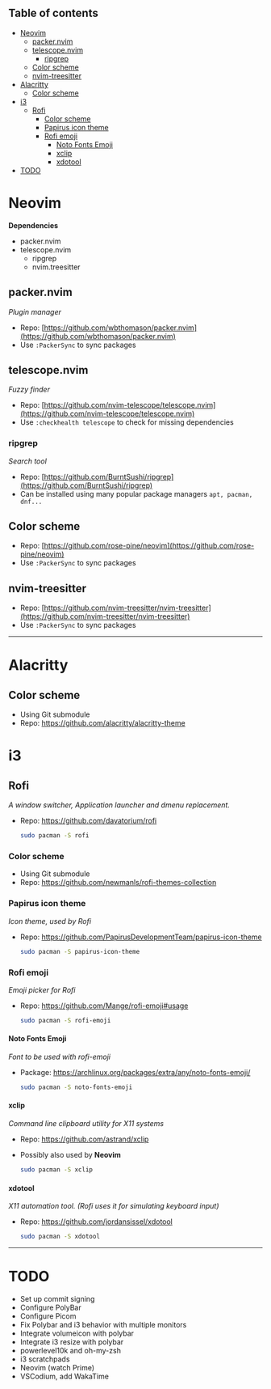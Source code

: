 ## Table of contents
- [Neovim](#neovim)
	- [packer.nvim](#packernvim)
	- [telescope.nvim](#telescopenvim)
		- [ripgrep](#ripgrep)
	- [Color scheme](#color-scheme)
	- [nvim-treesitter](#nvim-treesitter)
- [Alacritty](#alacritty)
	- [Color scheme](#color-scheme-1)
- [i3](#i3)
	- [Rofi](#rofi)
		- [Color scheme](#color-scheme-2)
		- [Papirus icon theme](#papirus-icon-theme)
		- [Rofi emoji](#rofi-emoji)
			- [Noto Fonts Emoji](#noto-fonts-emoji)
			- [xclip](#xclip)
			- [xdotool](#xdotool)
- [TODO](#todo)

# Neovim

**Dependencies**
- packer.nvim
- telescope.nvim
  - ripgrep
  - nvim.treesitter
 
## packer.nvim

_Plugin manager_

* Repo: [https://github.com/wbthomason/packer.nvim](https://github.com/wbthomason/packer.nvim)
* Use `:PackerSync` to sync packages
	
## telescope.nvim

_Fuzzy finder_

* Repo: [https://github.com/nvim-telescope/telescope.nvim](https://github.com/nvim-telescope/telescope.nvim)
* Use `:checkhealth telescope` to check for missing dependencies

### ripgrep

_Search tool_

* Repo: [https://github.com/BurntSushi/ripgrep](https://github.com/BurntSushi/ripgrep)
* Can be installed using many popular package managers `apt, pacman, dnf...`

## Color scheme

* Repo: [https://github.com/rose-pine/neovim](https://github.com/rose-pine/neovim)
* Use `:PackerSync` to sync packages

## nvim-treesitter

* Repo: [https://github.com/nvim-treesitter/nvim-treesitter](https://github.com/nvim-treesitter/nvim-treesitter)
* Use `:PackerSync` to sync packages

---

# Alacritty

## Color scheme

* Using Git submodule
* Repo: https://github.com/alacritty/alacritty-theme


# i3

## Rofi

_A window switcher, Application launcher and dmenu replacement._

* Repo: https://github.com/davatorium/rofi

	```bash
	sudo pacman -S rofi
	```

### Color scheme

* Using Git submodule
* Repo: https://github.com/newmanls/rofi-themes-collection

### Papirus icon theme

_Icon theme, used by Rofi_

* Repo: https://github.com/PapirusDevelopmentTeam/papirus-icon-theme

	```bash
	sudo pacman -S papirus-icon-theme
	```

### Rofi emoji

_Emoji picker for Rofi_

* Repo: https://github.com/Mange/rofi-emoji#usage

	```bash
	sudo pacman -S rofi-emoji
	```

#### Noto Fonts Emoji

_Font to be used with rofi-emoji_

* Package: https://archlinux.org/packages/extra/any/noto-fonts-emoji/

	```bash
	sudo pacman -S noto-fonts-emoji
	```

#### xclip

_Command line clipboard utility for X11 systems_

* Repo: https://github.com/astrand/xclip
* Possibly also used by **Neovim**

	```bash
	sudo pacman -S xclip
	```

#### xdotool

_X11 automation tool. (Rofi uses it for simulating keyboard input)_

* Repo: https://github.com/jordansissel/xdotool

	```bash
	sudo pacman -S xdotool
	```

---

# TODO

* Set up commit signing
* Configure PolyBar
* Configure Picom
* Fix Polybar and i3 behavior with multiple monitors
* Integrate volumeicon with polybar
* Integrate i3 resize with polybar
* powerlevel10k and oh-my-zsh
* i3 scratchpads
* Neovim (watch Prime)
* VSCodium, add WakaTime
